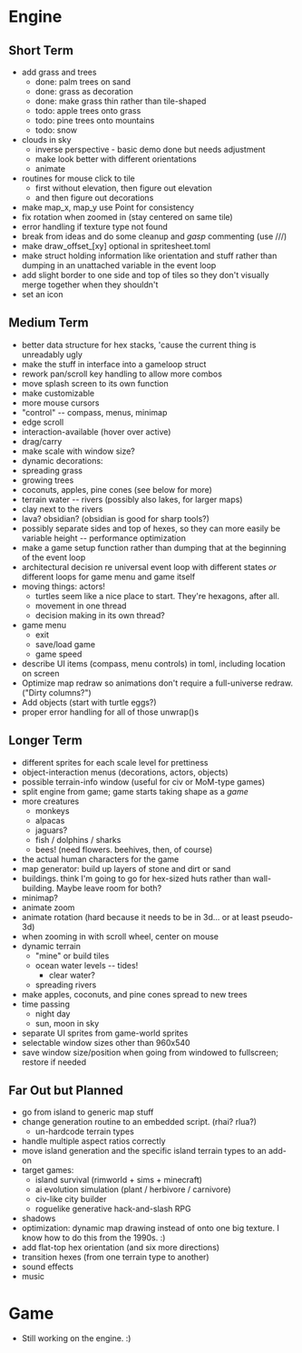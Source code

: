 Engine
======

Short Term
----------

- add grass and trees
  - done: palm trees on sand
  - done: grass as decoration
  - done: make grass thin rather than tile-shaped
  - todo: apple trees onto grass
  - todo: pine trees onto mountains
  - todo: snow
- clouds in sky
  - inverse perspective - basic demo done but needs adjustment
  - make look better with different orientations
  - animate
- routines for mouse click to tile
  - first without elevation, then figure out elevation
  - and then figure out decorations
- make map_x, map_y use Point for consistency
- fix rotation when zoomed in (stay centered on same tile)
- error handling if texture type not found
- break from ideas and do some cleanup and *gasp* commenting (use ///)
- make draw_offset_[xy] optional in spritesheet.toml
- make struct holding information like orientation and stuff
  rather than dumping in an unattached variable in the event
  loop
- add slight border to one side and top of tiles so they don't visually
    merge together when they shouldn't
- set an icon

Medium Term
-----------
- better data structure for hex stacks, 'cause the current thing is
   unreadably ugly
- make the stuff in interface into a gameloop struct
- rework pan/scroll key handling to allow more combos
- move splash screen to its own function
 - make customizable
- more mouse cursors
 - "control" -- compass, menus, minimap
 - edge scroll
 - interaction-available (hover over active)
 - drag/carry
 - make scale with window size?
- dynamic decorations:
 - spreading grass
 - growing trees
 - coconuts, apples, pine cones (see below for more)
- terrain water -- rivers (possibly also lakes, for larger maps)
- clay next to the rivers
- lava? obsidian? (obsidian is good for sharp tools?)
- possibly separate sides and top of hexes, so they can more easily be
  variable height -- performance optimization
- make a game setup function rather than dumping that at the beginning
    of the event loop
- architectural decision re universal event loop with different states
  _or_ different loops for game menu and game itself
- moving things: actors!
  - turtles seem like a nice place to start.
    They're hexagons, after all.
  - movement in one thread
  - decision making in its own thread?
- game menu
  - exit
  - save/load game
  - game speed
- describe UI items (compass, menu controls) in toml, including
  location on screen
- Optimize map redraw so animations don't require a full-universe
  redraw. ("Dirty columns?")
- Add objects (start with turtle eggs?)
- proper error handling for all of those unwrap()s

Longer Term
-----------
- different sprites for each scale level for prettiness
- object-interaction menus (decorations, actors, objects)
- possible terrain-info window (useful for civ or MoM-type games)
- split engine from game; game starts taking shape as a _game_
- more creatures
  - monkeys
  - alpacas 
  - jaguars?
  - fish / dolphins / sharks
  - bees! (need flowers. beehives, then, of course)
- the actual human characters for the game
- map generator: build up layers of stone and dirt or sand
- buildings. think I'm going to go for hex-sized huts rather than
   wall-building. Maybe leave room for both?
- minimap?
- animate zoom
- animate rotation (hard because it needs to be in 3d... or at least
   pseudo-3d)
- when zooming in with scroll wheel, center on mouse
- dynamic terrain
  - "mine" or build tiles
  - ocean water levels -- tides!
    - clear water?
  - spreading rivers
- make apples, coconuts, and pine cones spread to new trees
- time passing
  - night day
  - sun, moon in sky
- separate UI sprites from game-world sprites
- selectable window sizes other than 960x540
- save window size/position when going from windowed to fullscreen; restore if needed

Far Out but Planned
-------------------
- go from island to generic map stuff
- change generation routine to an embedded script. (rhai? rlua?)
  - un-hardcode terrain types
- handle multiple aspect ratios correctly
- move island generation and the specific island terrain types
   to an add-on
- target games:
  - island survival (rimworld + sims + minecraft)
  - ai evolution simulation (plant / herbivore / carnivore)
  - civ-like city builder
  - roguelike generative hack-and-slash RPG
- shadows
- optimization: dynamic map drawing instead of onto one 
   big texture. I know how to do this from the 1990s. :)
- add flat-top hex orientation (and six more directions)
- transition hexes (from one terrain type to another)
- sound effects
- music

Game
====
- Still working on the engine. :)

